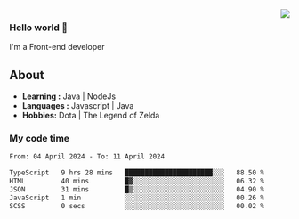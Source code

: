 <img align='right' src="https://github-readme-stats.vercel.app/api?username=jumodada&show_icons=true&theme=vue">

### Hello world 👋

I'm a Front-end developer 
    
## About
-  **Learning :** Java | NodeJs
-  **Languages :** Javascript | Java
-  **Hobbies:** Dota | The Legend of Zelda

### My code time

<!--START_SECTION:waka-->

```txt
From: 04 April 2024 - To: 11 April 2024

TypeScript   9 hrs 28 mins   ██████████████████████░░░   88.50 %
HTML         40 mins         █▓░░░░░░░░░░░░░░░░░░░░░░░   06.32 %
JSON         31 mins         █▒░░░░░░░░░░░░░░░░░░░░░░░   04.90 %
JavaScript   1 min           ░░░░░░░░░░░░░░░░░░░░░░░░░   00.26 %
SCSS         0 secs          ░░░░░░░░░░░░░░░░░░░░░░░░░   00.02 %
```

<!--END_SECTION:waka-->
